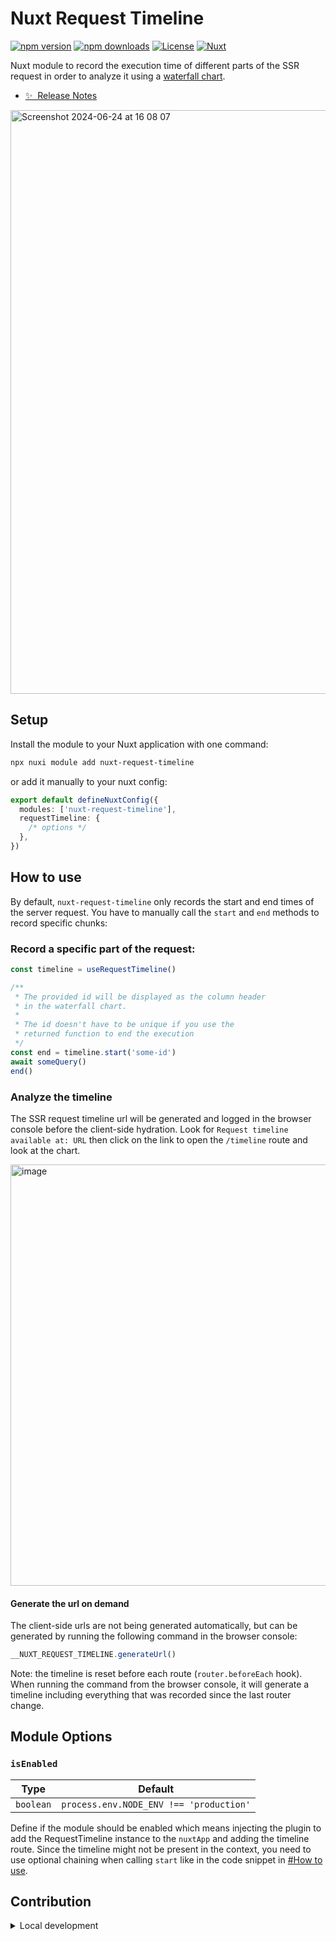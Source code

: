 # Nuxt Request Timeline

[![npm version][npm-version-src]][npm-version-href]
[![npm downloads][npm-downloads-src]][npm-downloads-href]
[![License][license-src]][license-href]
[![Nuxt][nuxt-src]][nuxt-href]

Nuxt module to record the execution time of different parts of the SSR request in order to analyze it using a [waterfall chart](https://developers.google.com/chart/interactive/docs/gallery/timeline).

- [✨ &nbsp;Release Notes](https://github.com/pmrotule/nuxt-request-timeline/releases)
  <!-- - [🏀 Online playground](https://stackblitz.com/github/your-org/nuxt-request-timeline?file=playground%2Fapp.vue) -->
  <!-- - [📖 &nbsp;Documentation](https://example.com) -->

<img width="934" alt="Screenshot 2024-06-24 at 16 08 07" src="https://github.com/pmrotule/nuxt-request-timeline/assets/10983258/e04dad39-691f-42d5-9a5d-172e92729c4a">

## Setup

Install the module to your Nuxt application with one command:

```bash
npx nuxi module add nuxt-request-timeline
```

or add it manually to your nuxt config:

```ts
export default defineNuxtConfig({
  modules: ['nuxt-request-timeline'],
  requestTimeline: {
    /* options */
  },
})
```

## How to use

By default, `nuxt-request-timeline` only records the start and end times of the server request. You have to manually call the `start` and `end` methods to record specific chunks:

### Record a specific part of the request:

```ts
const timeline = useRequestTimeline()

/**
 * The provided id will be displayed as the column header
 * in the waterfall chart.
 *
 * The id doesn't have to be unique if you use the
 * returned function to end the execution
 */
const end = timeline.start('some-id')
await someQuery()
end()
```

### Analyze the timeline

The SSR request timeline url will be generated and logged in the browser console before the client-side hydration. Look for `Request timeline available at: URL` then click on the link to open the `/timeline` route and look at the chart.

<img width="674" alt="image" src="https://github.com/pmrotule/nuxt-request-timeline/assets/10983258/7cc7d426-e250-4a62-93d3-7a0f3da5aacf">

#### Generate the url on demand

The client-side urls are not being generated automatically, but can be generated by running the following command in the browser console:

```js
__NUXT_REQUEST_TIMELINE.generateUrl()
```

Note: the timeline is reset before each route (`router.beforeEach` hook). When running the command from the browser console, it will generate a timeline including everything that was recorded since the last router change.

## Module Options

### `isEnabled`

| Type      | Default                                 |
| --------- | --------------------------------------- |
| `boolean` | `process.env.NODE_ENV !== 'production'` |

Define if the module should be enabled which means injecting the plugin to add the RequestTimeline instance to the `nuxtApp` and adding the timeline route. Since the timeline might not be present in the context, you need to use optional chaining when calling `start` like in the code snippet in [#How to use](#how-to-use).

## Contribution

<details>
  <summary>Local development</summary>
  
  ```bash
  # Install dependencies
  pnpm install
  
  # Generate type stubs
  pnpm run dev:prepare
  
  # Develop with the playground
  pnpm run dev
  
  # Build the playground
  pnpm run dev:build
  
  # Run ESLint
  pnpm run lint
  
  # Run Vitest
  pnpm run test
  pnpm run test:watch
  
  # Release new version
  pnpm run release
  ```

</details>

<!-- Badges -->

[npm-version-src]: https://img.shields.io/npm/v/nuxt-request-timeline/latest.svg?style=flat&colorA=020420&colorB=00DC82
[npm-version-href]: https://npmjs.com/package/nuxt-request-timeline
[npm-downloads-src]: https://img.shields.io/npm/dm/nuxt-request-timeline.svg?style=flat&colorA=020420&colorB=00DC82
[npm-downloads-href]: https://npmjs.com/package/nuxt-request-timeline
[license-src]: https://img.shields.io/npm/l/nuxt-request-timeline.svg?style=flat&colorA=020420&colorB=00DC82
[license-href]: https://npmjs.com/package/nuxt-request-timeline
[nuxt-src]: https://img.shields.io/badge/Nuxt-020420?logo=nuxt.js
[nuxt-href]: https://nuxt.com

